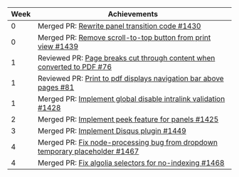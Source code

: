 Week | Achievements
---- | ------------
0 | Merged PR: [Rewrite panel transition code #1430](https://github.com/MarkBind/markbind/pull/1430)
0 | Merged PR: [Remove scroll-to-top button from print view #1439](https://github.com/MarkBind/markbind/pull/1439)
1 | Reviewed PR: [Page breaks cut through content when converted to PDF #76](https://github.com/se-edu/addressbook-level3/pull/76)
1 | Reviewed PR: [Print to pdf displays navigation bar above pages #81](https://github.com/se-edu/addressbook-level3/pull/81)
1 | Merged PR: [Implement global disable intralink validation #1428](https://github.com/MarkBind/markbind/pull/1428)
2 | Merged PR: [Implement peek feature for panels #1425](https://github.com/MarkBind/markbind/pull/1425)
3 | Merged PR: [Implement Disqus plugin #1449](https://github.com/MarkBind/markbind/pull/1449)
4 | Merged PR: [Fix node-processing bug from dropdown temporary placeholder #1467](https://github.com/MarkBind/markbind/pull/1467)
4 | Merged PR: [Fix algolia selectors for no-indexing #1468](https://github.com/MarkBind/markbind/pull/1468)
